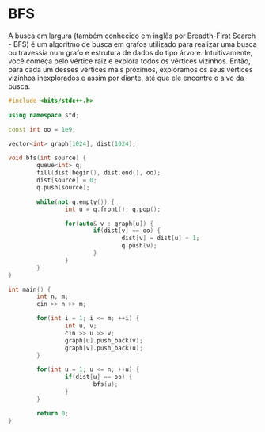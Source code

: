 # BFS

A busca em largura (também conhecido em inglês por Breadth-First Search - BFS) é um algoritmo de busca em grafos utilizado
para realizar uma busca ou travessia num grafo e estrutura de dados do tipo árvore. 
Intuitivamente, você começa pelo vértice raiz e explora todos os vértices vizinhos. Então, para cada um desses vértices mais
próximos, exploramos os seus vértices vizinhos inexplorados e assim por diante, até que ele encontre o alvo da busca.

```c++
#include <bits/stdc++.h>

using namespace std;

const int oo = 1e9;

vector<int> graph[1024], dist(1024);

void bfs(int source) {
        queue<int> q;
        fill(dist.begin(), dist.end(), oo);
        dist[source] = 0;
        q.push(source);

        while(not q.empty()) {
                int u = q.front(); q.pop();

                for(auto& v : graph[u]) {
                        if(dist[v] == oo) {
                                dist[v] = dist[u] + 1;
                                q.push(v);
                        }
                }
        }
}

int main() {
        int n, m;
        cin >> n >> m;

        for(int i = 1; i <= m; ++i) {
                int u, v;
                cin >> u >> v;
                graph[u].push_back(v);
                graph[v].push_back(u);
        }

        for(int u = 1; u <= n; ++u) {
                if(dist[u] == oo) {
                        bfs(u);
                }
        }

        return 0;
}
```
